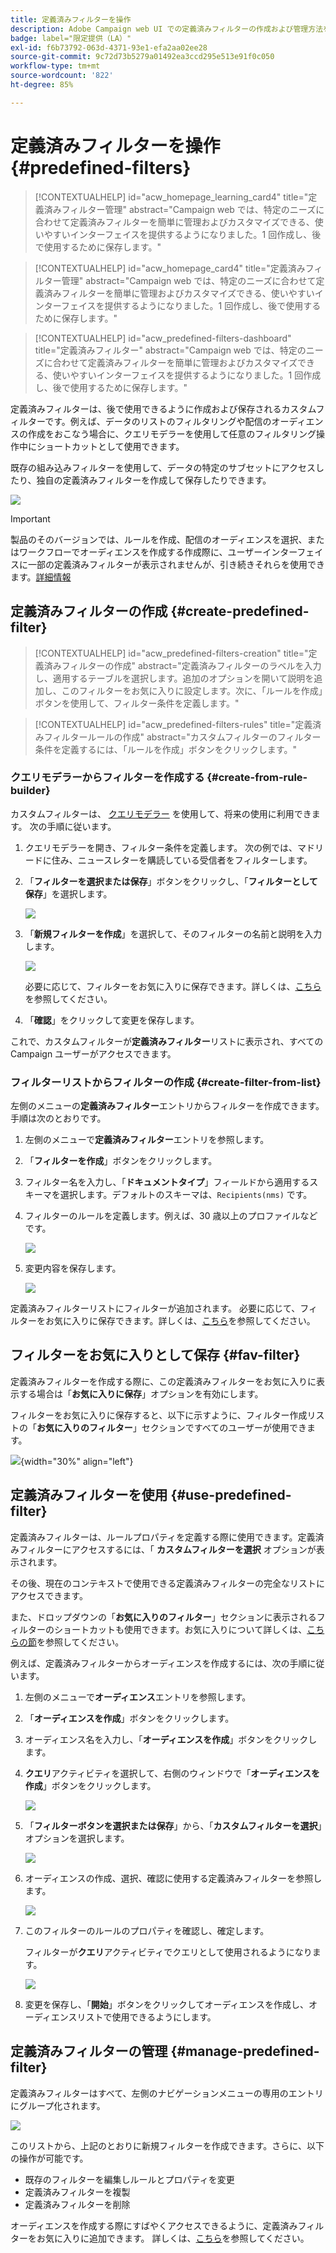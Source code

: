 ```yaml
---
title: 定義済みフィルターを操作
description: Adobe Campaign web UI での定義済みフィルターの作成および管理方法を学ぶ
badge: label="限定提供（LA）"
exl-id: f6b73792-063d-4371-93e1-efa2aa02ee28
source-git-commit: 9c72d73b5279a01492ea3ccd295e513e91f0c050
workflow-type: tm+mt
source-wordcount: '822'
ht-degree: 85%

---
```


# 定義済みフィルターを操作 {#predefined-filters}

>[!CONTEXTUALHELP]
>id="acw_homepage_learning_card4"
>title="定義済みフィルター管理"
>abstract="Campaign web では、特定のニーズに合わせて定義済みフィルターを簡単に管理およびカスタマイズできる、使いやすいインターフェイスを提供するようになりました。1 回作成し、後で使用するために保存します。"


<!--TO REMOVE BELOW-->
>[!CONTEXTUALHELP]
>id="acw_homepage_card4"
>title="定義済みフィルター管理"
>abstract="Campaign web では、特定のニーズに合わせて定義済みフィルターを簡単に管理およびカスタマイズできる、使いやすいインターフェイスを提供するようになりました。1 回作成し、後で使用するために保存します。"

<!--TO REMOVE ABOVE-->


>[!CONTEXTUALHELP]
>id="acw_predefined-filters-dashboard"
>title="定義済みフィルター"
>abstract="Campaign web では、特定のニーズに合わせて定義済みフィルターを簡単に管理およびカスタマイズできる、使いやすいインターフェイスを提供するようになりました。1 回作成し、後で使用するために保存します。"

定義済みフィルターは、後で使用できるように作成および保存されるカスタムフィルターです。例えば、データのリストのフィルタリングや配信のオーディエンスの作成をおこなう場合に、クエリモデラーを使用して任意のフィルタリング操作中にショートカットとして使用できます。

既存の組み込みフィルターを使用して、データの特定のサブセットにアクセスしたり、独自の定義済みフィルターを作成して保存したりできます。

![](assets/predefined-filters-menu.png)

>[!IMPORTANT]
>
>製品のそのバージョンでは、ルールを作成、配信のオーディエンスを選択、またはワークフローでオーディエンスを作成する作成際に、ユーザーインターフェイスに一部の定義済みフィルターが表示されませんが、引き続きそれらを使用できます。[詳細情報](guardrails.md#predefined-filters-filters-guardrails-limitations)


## 定義済みフィルターの作成 {#create-predefined-filter}

>[!CONTEXTUALHELP]
>id="acw_predefined-filters-creation"
>title="定義済みフィルターの作成"
>abstract="定義済みフィルターのラベルを入力し、適用するテーブルを選択します。追加のオプションを開いて説明を追加し、このフィルターをお気に入りに設定します。次に、「ルールを作成」ボタンを使用して、フィルター条件を定義します。"

>[!CONTEXTUALHELP]
>id="acw_predefined-filters-rules"
>title="定義済みフィルタールールの作成"
>abstract="カスタムフィルターのフィルター条件を定義するには、「ルールを作成」ボタンをクリックします。"

### クエリモデラーからフィルターを作成する {#create-from-rule-builder}

カスタムフィルターは、 [クエリモデラー](../query/query-modeler-overview.md) を使用して、将来の使用に利用できます。 次の手順に従います。

1. クエリモデラーを開き、フィルター条件を定義します。 次の例では、マドリードに住み、ニュースレターを購読している受信者をフィルターします。
1. 「**フィルターを選択または保存**」ボタンをクリックし、「**フィルターとして保存**」を選択します。

   ![](assets/predefined-filters-save.png)

1. 「**新規フィルターを作成**」を選択して、そのフィルターの名前と説明を入力します。

   ![](assets/predefined-filters-save-filter.png)

   必要に応じて、フィルターをお気に入りに保存できます。詳しくは、[こちら](#fav-filter)を参照してください。

1. 「**確認**」をクリックして変更を保存します。

これで、カスタムフィルターが&#x200B;**定義済みフィルター**&#x200B;リストに表示され、すべての Campaign ユーザーがアクセスできます。


### フィルターリストからフィルターの作成 {#create-filter-from-list}

左側のメニューの&#x200B;**定義済みフィルター**&#x200B;エントリからフィルターを作成できます。手順は次のとおりです。

1. 左側のメニューで&#x200B;**定義済みフィルター**&#x200B;エントリを参照します。
1. 「**フィルターを作成**」ボタンをクリックします。
1. フィルター名を入力し、「**ドキュメントタイプ**」フィールドから適用するスキーマを選択します。デフォルトのスキーマは、`Recipients(nms)` です。


1. フィルターのルールを定義します。例えば、30 歳以上のプロファイルなどです。

   ![](assets/filter-30+.png)


1. 変更内容を保存します。

   ![](assets/new-filter.png)


定義済みフィルターリストにフィルターが追加されます。 必要に応じて、フィルターをお気に入りに保存できます。詳しくは、[こちら](#fav-filter)を参照してください。


## フィルターをお気に入りとして保存 {#fav-filter}

定義済みフィルターを作成する際に、この定義済みフィルターをお気に入りに表示する場合は「**お気に入りに保存**」オプションを有効にします。


フィルターをお気に入りに保存すると、以下に示すように、フィルター作成リストの「**お気に入りのフィルター**」セクションですべてのユーザーが使用できます。

![](assets/predefined-filters-favorite.png){width="30%" align="left"}

## 定義済みフィルターを使用 {#use-predefined-filter}

定義済みフィルターは、ルールプロパティを定義する際に使用できます。定義済みフィルターにアクセスするには、「 **カスタムフィルターを選択** オプションが表示されます。

その後、現在のコンテキストで使用できる定義済みフィルターの完全なリストにアクセスできます。

また、ドロップダウンの「**お気に入りのフィルター**」セクションに表示されるフィルターのショートカットも使用できます。お気に入りについて詳しくは、[こちらの節](#fav-filter)を参照してください。

例えば、定義済みフィルターからオーディエンスを作成するには、次の手順に従います。

1. 左側のメニューで&#x200B;**オーディエンス**&#x200B;エントリを参照します。
1. 「**オーディエンスを作成**」ボタンをクリックします。
1. オーディエンス名を入力し、「**オーディエンスを作成**」ボタンをクリックします。
1. **クエリ**&#x200B;アクティビティを選択して、右側のウィンドウで「**オーディエンスを作成**」ボタンをクリックします。

   ![](assets/build-audience-from-filter.png)

1. 「**フィルターボタンを選択または保存**」から、「**カスタムフィルターを選択**」オプションを選択します。

   ![](assets/build-audience-select-custom-filter.png)

1. オーディエンスの作成、選択、確認に使用する定義済みフィルターを参照します。

   ![](assets/build-audience-filter-list.png)

1. このフィルターのルールのプロパティを確認し、確定します。

   フィルターが&#x200B;**クエリ**&#x200B;アクティビティでクエリとして使用されるようになります。

   ![](assets/build-audience-confirm.png)

1. 変更を保存し、「**開始**」ボタンをクリックしてオーディエンスを作成し、オーディエンスリストで使用できるようにします。

## 定義済みフィルターの管理 {#manage-predefined-filter}

定義済みフィルターはすべて、左側のナビゲーションメニューの専用のエントリにグループ化されます。

![](assets/list-of-filters.png)

このリストから、上記のとおりに新規フィルターを作成できます。さらに、以下の操作が可能です。

* 既存のフィルターを編集しルールとプロパティを変更
* 定義済みフィルターを複製
* 定義済みフィルターを削除

オーディエンスを作成する際にすばやくアクセスできるように、定義済みフィルターをお気に入りに追加できます。 詳しくは、[こちら](#fav-filter)を参照してください。

<!--
## Built-in predefined filters {#ootb-predefined-filter}

Campaign comes with a set of predefined filters, built from the client console. These filters can be used to define your audiences, and rules. They must not be modified.
-->
